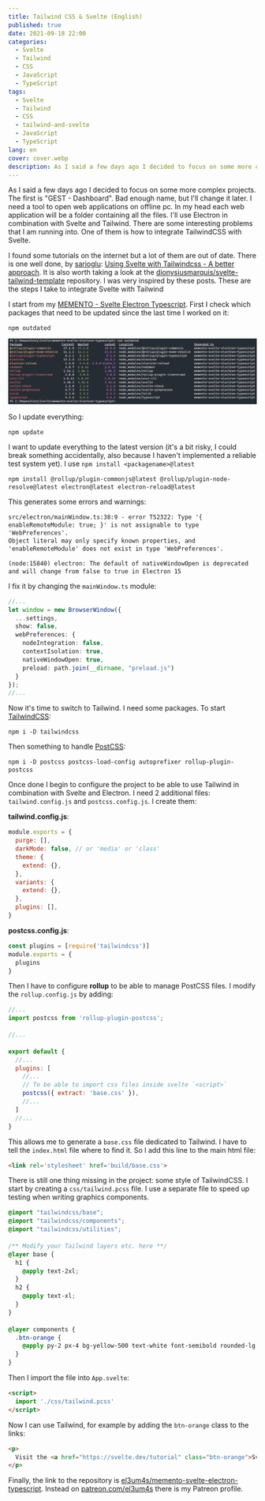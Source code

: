 ```yaml
---
title: Tailwind CSS & Svelte (English)
published: true
date: 2021-09-18 22:00
categories:
  - Svelte
  - Tailwind
  - CSS
  - JavaScript
  - TypeScript
tags:
  - Svelte
  - Tailwind
  - CSS
  - tailwind-and-svelte
  - JavaScript
  - TypeScript
lang: en
cover: cover.webp
description: As I said a few days ago I decided to focus on some more complex projects. The first is "GEST - Dashboard". Bad enough name, but I'll change it later. I need a tool to open web applications on offline pc. In my head each web application will be a folder containing all the files. I'll use Electron in combination with Svelte and Tailwind. There are some interesting problems that I am running into. One of them is how to integrate TailwindCSS with Svelte.
---
```


As I said a few days ago I decided to focus on some more complex projects. The first is "GEST - Dashboard". Bad enough name, but I'll change it later. I need a tool to open web applications on offline pc. In my head each web application will be a folder containing all the files. I'll use Electron in combination with Svelte and Tailwind. There are some interesting problems that I am running into. One of them is how to integrate TailwindCSS with Svelte.

I found some tutorials on the internet but a lot of them are out of date. There is one well done, by [sarioglu](https://dev.to/sarioglu): [Using Svelte with Tailwindcss - A better approach](https://dev.to/sarioglu/using-svelte-with-tailwindcss-a-better-approach-47ph). It is also worth taking a look at the [dionysiusmarquis/svelte-tailwind-template](https://github.com/dionysiusmarquis/svelte-tailwind-template) repository. I was very inspired by these posts. These are the steps I take to integrate Svelte with Tailwind

I start from my [MEMENTO - Svelte Electron Typescript](https://github.com/el3um4s/memento-svelte-electron-typescript). First I check which packages that need to be updated since the last time I worked on it:

```shell
npm outdated
```

![Immagine](./npm-outdated.webp)

So I update everything:

```shell
npm update
```

I want to update everything to the latest version (it's a bit risky, I could break something accidentally, also because I haven't implemented a reliable test system yet). I use `npm install <packagename>@latest`

```shell
npm install @rollup/plugin-commonjs@latest @rollup/plugin-node-resolve@latest electron@latest electron-reload@latest
```

This generates some errors and warnings:

```text
src/electron/mainWindow.ts:38:9 - error TS2322: Type '{ enableRemoteModule: true; }' is not assignable to type 'WebPreferences'.
Object literal may only specify known properties, and 'enableRemoteModule' does not exist in type 'WebPreferences'.
```

```text
(node:15840) electron: The default of nativeWindowOpen is deprecated and will change from false to true in Electron 15
```

I fix it by changing the `mainWindow.ts` module:

```ts
//...
let window = new BrowserWindow({
  ...settings,
  show: false,
  webPreferences: {
    nodeIntegration: false,
    contextIsolation: true,
    nativeWindowOpen: true,
    preload: path.join(__dirname, "preload.js")
  }
});
//...
```

Now it's time to switch to Tailwind. I need some packages. To start [TailwindCSS](https://tailwindcss.com/):

```shell
npm i -D tailwindcss
```

Then something to handle [PostCSS](https://github.com/postcss/postcss):

```shell
npm i -D postcss postcss-load-config autoprefixer rollup-plugin-postcss
```

Once done I begin to configure the project to be able to use Tailwind in combination with Svelte and Electron. I need 2 additional files: `tailwind.config.js` and `postcss.config.js`. I create them:

**tailwind.config.js**:

```js
module.exports = {
  purge: [],
  darkMode: false, // or 'media' or 'class'
  theme: {
    extend: {},
  },
  variants: {
    extend: {},
  },
  plugins: [],
}
```

**postcss.config.js**:

```js
const plugins = [require('tailwindcss')]
module.exports = {
  plugins
}
```

Then I have to configure **rollup** to be able to manage PostCSS files. I modify the `rollup.config.js` by adding:

```js
//...
import postcss from 'rollup-plugin-postcss';

//...

export default {
  //...
  plugins: [
    //...
    // To be able to import css files inside svelte `<script>`
    postcss({ extract: 'base.css' }),
    //...
  ]
  //...
}
```

This allows me to generate a `base.css` file dedicated to Tailwind. I have to tell the `index.html` file where to find it. So I add this line to the main html file:

```html
<link rel='stylesheet' href='build/base.css'>
```

There is still one thing missing in the project: some style of TailwindCSS. I start by creating a `css/tailwind.pcss` file. I use a separate file to speed up testing when writing graphics components.

```css
@import "tailwindcss/base";
@import "tailwindcss/components";
@import "tailwindcss/utilities";

/** Modify your Tailwind layers etc. here **/
@layer base {
  h1 {
    @apply text-2xl;
  }
  h2 {
    @apply text-xl;
  }
}

@layer components {
  .btn-orange {
    @apply py-2 px-4 bg-yellow-500 text-white font-semibold rounded-lg shadow-md hover:bg-yellow-700 focus:outline-none focus:ring-2 focus:ring-yellow-400 focus:ring-opacity-75;
  }
}
```

Then I import the file into `App.svelte`:

```html
<script>
  import './css/tailwind.pcss'
</script>
```

Now I can use Tailwind, for example by adding the `btn-orange` class to the links:

```html
<p>
  Visit the <a href="https://svelte.dev/tutorial" class="btn-orange">Svelte tutorial</a> to learn how to build Svelte apps.
</p>
```

Finally, the link to the repository is [el3um4s/memento-svelte-electron-typescript](https://github.com/el3um4s/memento-svelte-electron-typescript).  Instead on [patreon.com/el3um4s](https://patreon.com/el3um4s) there is my Patreon profile.
